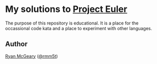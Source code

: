 # My solutions to [Project Euler](http://projecteuler.net/)

The purpose of this repository is educational. It is a place for the
occassional code kata and a place to experiment with other languages.

## Author

[Ryan McGeary](http://ryan.mcgeary.org) ([@rmm5t](http://twitter.com/rmm5t))
